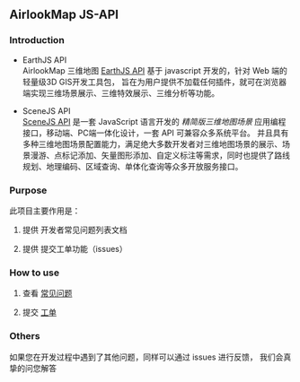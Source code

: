## AirlookMap JS-API

### Introduction

- EarthJS API  
	AirlookMap 三维地图 [EarthJS API](//doc.airlook.com) 基于 javascript 开发的，针对 Web 端的轻量级3D GIS开发工具包， 旨在为用户提供不加载任何插件，就可在浏览器端实现三维场景展示、三维特效展示、三维分析等功能。

- SceneJS API  
	[SceneJS API](//doc.airlook.com) 是一套 JavaScript 语言开发的 *精简版三维地图场景* 应用编程接口，移动端、PC端一体化设计，一套 API 可兼容众多系统平台。
	并且具有多种三维地图场景配置能力，满足绝大多数开发者对三维地图场景的展示、场景漫游、点标记添加、矢量图形添加、自定义标注等需求，同时也提供了路线规划、地理编码、区域查询、单体化查询等众多开放服务接口。

### Purpose

此项目主要作用是：

1. 提供 开发者常见问题列表文档
   
2. 提供 提交工单功能（issues）

### How to use

1. 查看 [常见问题](https://github.com/airlookmap/JS-API/blob/master/question.md) 

2. 提交 [工单](https://github.com/airlookmap/JS-API/issues/new/choose)

### Others

如果您在开发过程中遇到了其他问题，同样可以通过 issues 进行反馈， 我们会真挚的问您解答

